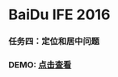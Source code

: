 # BaiDu IFE 2016

### 任务四：定位和居中问题
### DEMO: [点击查看][1]

[1]: http://htmlpreview.github.io/?https://github.com/IEC-IFE2016/Chapter1-Task4/blob/rapospectre/index.html